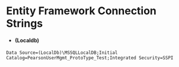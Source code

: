 # Entity Framework Connection Strings

* #### (Localdb)
```
Data Source=(LocalDb)\MSSQLLocalDB;Initial Catalog=PearsonUserMgmt_ProtoType_Test;Integrated Security=SSPI
```
